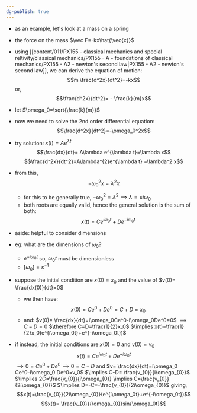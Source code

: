 ```yaml
---
dg-publish: true
---
```


- as an example, let's look at a mass on a spring
- the force on the mass $\vec F=-kx\hat{\vec{x}}$
- using [[content/011/PX155 - classical mechanics and special reltivity/classical mechanics/PX155 - A - foundations of classical mechanics/PX155 - A2 - newton's second law\|PX155 - A2 - newton's second law]], we can derive the equation of motion: 
$$m \frac{d^2x}{dt^2}=-kx$$
or, 
$$\frac{d^2x}{dt^2}= - \frac{k}{m}x$$
- let $\omega_0=\sqrt{\frac{k}{m}}$
- now we need to solve the 2nd order differential equation:$$\frac{d^2x}{dt^2}=-\omega_0^2x$$
- try solution: $x(t)=Ae^{\lambda t}$
	$$\frac{dx}{dt}= A\lambda e^{\lambda t}=\lambda x$$
	$$\frac{d^2x}{dt^2}=A\lambda^{2}e^{\lambda t} =\lambda^2 x$$
- from this, 
$$-\omega_0^2x=\lambda^2x$$
	- for this to be generally true, $-\omega_0^2=\lambda^{2}\implies \lambda=\pm i\omega_0$
	- both roots are equally valid, hence the general solution is the sum of both:
	$$x(t)=Ce^{i\omega_0t}+De^{-i\omega_0t}$$
- aside: helpful to consider dimensions
- eg: what are the dimensions of $\omega_0$? 
	- $e^{-i\omega_0t}$ so, $\omega_{0}t$ must be dimensionless
	- $[\omega_0]=s^{-1}$

- suppose the initial condition are $x(0)=x_0$ and the value of $v(0)= \frac{dx(0)}{dt}=0$
	- we then have: 
	$$x(0)=Ce^0+De^0=C+D=x_0$$
	- and:
		$v(0)= \frac{dx}{dt}=i\omega_0Ce^0-i\omega_0De^0=0$
		$\implies C-D=0$
		$\therefore C=D=\frac{1}{2}x_0$
		$\implies x(t)=\frac{1}{2}x_0(e^{i\omega_0t}+e^{-i\omega_0t})$
- if instead, the initial conditions are $x(0)=0$ and $v(0)=v_0$
	$$x(t)=Ce^{i\omega_0t}+De^{-i\omega_0t}$$
	$\implies 0 = Ce^0+De^0\implies 0=C+D$
	and $v= \frac{dx}{dt}=i\omega_0 Ce^0-i\omega_0 De^0=v_0$
	$\implies C-D= \frac{v_{0}}{i\omega_{0}}$
	$\implies 2C=\frac{v_{0}}{i\omega_{0}} \implies C=\frac{v_{0}}{2i\omega_{0}}$
	$\implies D=-C=-\frac{v_{0}}{2i\omega_{0}}$
	giving, 
	$$x(t)=\frac{v_{0}}{2i\omega_{0}}(e^{i\omega_0t}+e^{-i\omega_0t})$$
	$$x(t)= \frac{v_{0}}{\omega_{0}}sin{\omega_0t}$$